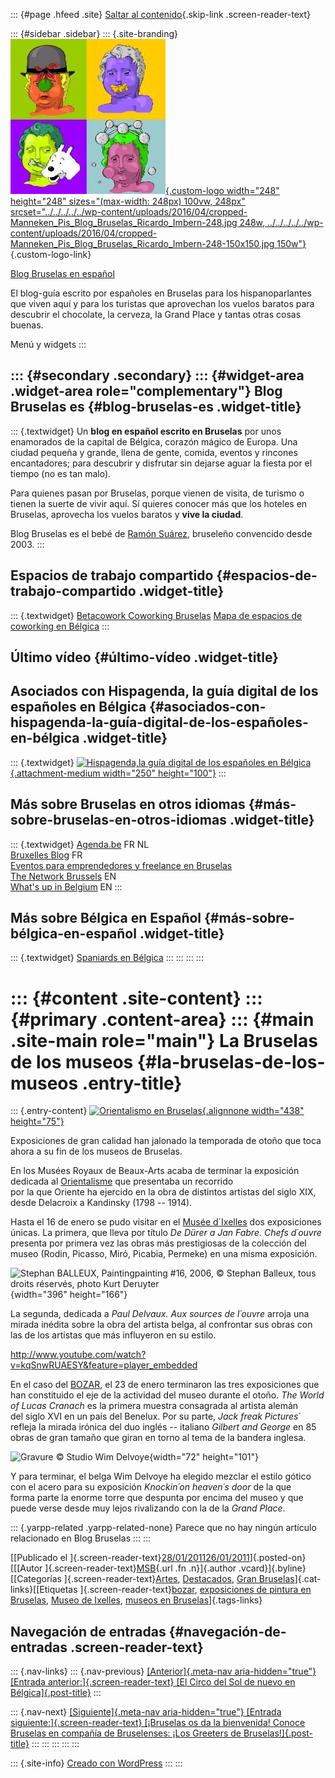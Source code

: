 ::: {#page .hfeed .site}
[Saltar al
contenido](../../../../../index.html?p=3270#content){.skip-link
.screen-reader-text}

::: {#sidebar .sidebar}
::: {.site-branding}
[![](../../../../../wp-content/uploads/2016/04/cropped-Manneken_Pis_Blog_Bruselas_Ricardo_Imbern-248.jpg){.custom-logo
width="248" height="248" sizes="(max-width: 248px) 100vw, 248px"
srcset="../../../../../wp-content/uploads/2016/04/cropped-Manneken_Pis_Blog_Bruselas_Ricardo_Imbern-248.jpg 248w, ../../../../../wp-content/uploads/2016/04/cropped-Manneken_Pis_Blog_Bruselas_Ricardo_Imbern-248-150x150.jpg 150w"}](../../../../../index.html){.custom-logo-link}

[Blog Bruselas en español](../../../../../index.html)

El blog-guía escrito por españoles en Bruselas para los hispanoparlantes
que viven aquí y para los turistas que aprovechan los vuelos baratos
para descubrir el chocolate, la cerveza, la Grand Place y tantas otras
cosas buenas.

Menú y widgets
:::

::: {#secondary .secondary}
::: {#widget-area .widget-area role="complementary"}
Blog Bruselas es {#blog-bruselas-es .widget-title}
----------------

::: {.textwidget}
Un **blog en español escrito en Bruselas** por unos enamorados de la
capital de Bélgica, corazón mágico de Europa. Una ciudad pequeña y
grande, llena de gente, comida, eventos y rincones encantadores; para
descubrir y disfrutar sin dejarse aguar la fiesta por el tiempo (no es
tan malo).

Para quienes pasan por Bruselas, porque vienen de visita, de turismo o
tienen la suerte de vivir aquí. Sí quieres conocer más que los hoteles
en Bruselas, aprovecha los vuelos baratos y **vive la ciudad**.

Blog Bruselas es el bebé de [Ramón Suárez](http://www.ramonsuarez.com),
bruseleño convencido desde 2003.
:::

Espacios de trabajo compartido {#espacios-de-trabajo-compartido .widget-title}
------------------------------

::: {.textwidget}
[Betacowork Coworking Bruselas](http://www.betacowork.com) [Mapa de
espacios de coworking en Bélgica](http://coworkingbelgium.com)
:::

Último vídeo {#último-vídeo .widget-title}
------------

Asociados con Hispagenda, la guía digital de los españoles en Bélgica {#asociados-con-hispagenda-la-guía-digital-de-los-españoles-en-bélgica .widget-title}
---------------------------------------------------------------------

::: {.textwidget}
[![Hispagenda,la guía digital de los españoles en
Bélgica](../../../../../wp-content/uploads/2010/04/Hispagenda-250px.gif "Hispagenda, la guía digital de los españoles en Bélgica"){.attachment-medium
width="250" height="100"}](http://www.hispagenda.com)
:::

Más sobre Bruselas en otros idiomas {#más-sobre-bruselas-en-otros-idiomas .widget-title}
-----------------------------------

::: {.textwidget}
[Agenda.be](http://www.agenda.be) FR NL\
[Bruxelles Blog](http://www.bxlblog.be/) FR\
[Eventos para emprendedores y freelance en
Bruselas](http://www.betacowork.com/events/)\
[The Network
Brussels](http://groups.yahoo.com/group/TheNetworkBrussels/) EN\
[What\'s up in Belgium](http://www.whatsupin.be/) EN
:::

Más sobre Bélgica en Español {#más-sobre-bélgica-en-español .widget-title}
----------------------------

::: {.textwidget}
[Spaniards en Bélgica](http://www.spaniards.es/paises/belgica)
:::
:::
:::
:::

::: {#content .site-content}
::: {#primary .content-area}
::: {#main .site-main role="main"}
La Bruselas de los museos {#la-bruselas-de-los-museos .entry-title}
=========================

::: {.entry-content}
[![Orientalismo en
Bruselas](http://www.expo-orientalisme.be/images/pages/introduction_img_fr.jpg "Orientalismo en Bruselas"){.alignnone
width="438"
height="75"}](http://www.expo-orientalisme.be/images/pages/introduction_img_fr.jpg)

Exposiciones de gran calidad han jalonado la temporada de otoño que toca
ahora a su fin de los museos de Bruselas.

En los Musées Royaux de Beaux-Arts acaba de terminar la exposición
dedicada al
[Orientalisme](http://www.expo-orientalisme.be/infos/fr/introduction.html)
que presentaba un recorrido\
por la que Oriente ha ejercido en la obra de distintos artistas del
siglo XIX, desde Delacroix a Kandinsky (1798 -- 1914).

Hasta el 16 de enero se pudo visitar en el [Musée
d´Ixelles](http://www.museedixelles.be/) dos exposiciones únicas. La
primera, que lleva por título *De Dürer a Jan Fabre. Chefs d´ouvre*
presenta por primera vez las obras más prestigiosas de la colección del
museo (Rodin, Picasso, Miró, Picabia, Permeke) en una misma exposición.

![Stephan BALLEUX, Paintingpainting \#16, 2006, © Stephan Balleux, tous
droits réservés, photo Kurt
Deruyter](http://elcubismo.museedixelles.be/photo/art/default/2192741-3361473.jpg?v=1289572279 "Stephan BALLEUX, Paintingpainting #16, 2006, © Stephan Balleux, tous droits réservés, photo Kurt Deruyter"){width="396"
height="166"}

La segunda, dedicada a *Paul Delvaux. Aux sources de l´ouvre* arroja una
mirada inédita sobre la obra del artista belga, al confrontar sus obras
con las de los artistas que más influyeron en su estilo.

<http://www.youtube.com/watch?v=kqSnwRUAESY&feature=player_embedded>

En el caso del [BOZAR](http://www.bozar.be), el 23 de enero terminaron
las tres exposiciones que han constituido el eje de la actividad del
museo durante el otoño. *The World of Lucas Cranach* es la primera
muestra consagrada al artista alemán del siglo XVI en un país del
Benelux. Por su parte, *Jack freak Pictures´* refleja la mirada
irónica del duo inglés -- italiano *Gilbert and George* en 85 obras de
gran tamaño que giran en torno al tema de la bandera inglesa.

![Gravure © Studio Wim
Delvoye](http://www.bozar.be/dbfiles/activity/201101/thmb_8613_img1.jpg "Gravure © Studio Wim Delvoye"){width="72"
height="101"}

Y para terminar, el belga Wim Delvoye ha elegido mezclar el estilo
gótico con el acero para su exposición *Knockin´on heaven´s door* de la
que forma parte la enorme torre que despunta por encima del museo y que
puede verse desde muy lejos rivalizando con la de la *Grand Place*.

::: {.yarpp-related .yarpp-related-none}
Parece que no hay ningún artículo relacionado en Blog Bruselas
:::
:::

[[Publicado el
]{.screen-reader-text}[28/01/201126/01/2011](../../../../../index.html?p=3270)]{.posted-on}[[[Autor
]{.screen-reader-text}[MSB](../../../../author/mariasanchez/index.html){.url
.fn .n}]{.author .vcard}]{.byline}[[Categorías
]{.screen-reader-text}[Artes](../../../../category/artes/index.html),
[Destacados](../../../../category/destacados/index.html), [Gran
Bruselas](../../../../category/gran-bruselas/index.html)]{.cat-links}[[Etiquetas
]{.screen-reader-text}[bozar](../../../../tag/bozar/index.html),
[exposiciones de pintura en
Bruselas](../../../../tag/exposiciones-de-pintura-en-bruselas/index.html),
[Museo de Ixelles](../../../../tag/museo-de-ixelles/index.html), [museos
en
Bruselas](../../../../tag/museos-en-bruselas/index.html)]{.tags-links}

Navegación de entradas {#navegación-de-entradas .screen-reader-text}
----------------------

::: {.nav-links}
::: {.nav-previous}
[[Anterior]{.meta-nav aria-hidden="true"} [Entrada
anterior:]{.screen-reader-text} [El Circo del Sol de nuevo en
Bélgica]{.post-title}](../../../../../index.html?p=3263)
:::

::: {.nav-next}
[[Siguiente]{.meta-nav aria-hidden="true"} [Entrada
siguiente:]{.screen-reader-text} [¡Bruselas os da la bienvenida! Conoce
Bruselas en compañía de Bruselenses: ¡Los Greeters de
Bruselas!]{.post-title}](../../../../../index.html?p=3275)
:::
:::
:::
:::
:::

::: {.site-info}
[Creado con WordPress](https://es.wordpress.org/)
:::
:::
